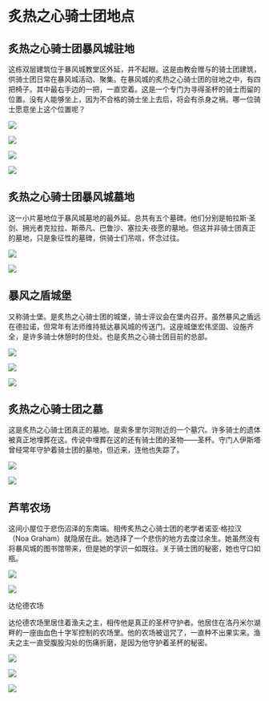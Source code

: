 # 炙热之心骑士团地点

## 炙热之心骑士团暴风城驻地

这栋双层建筑位于暴风城教堂区外延，并不起眼。这是由教会赠与的骑士团建筑，供骑士团日常在暴风城活动、聚集。在暴风城的炙热之心骑士团的驻地之中，有四把椅子。其中最右手边的一把，一直空着。这是一个专门为寻得圣杯的骑士而留的位置。没有人能够坐上，因为不合格的骑士坐上去后，将会有杀身之祸。哪一位骑士愿意坐上这个位置呢？

![](../.gitbook/assets/炙热之心骑士团暴风城驻地1.jpg)

![](../.gitbook/assets/炙热之心骑士团暴风城驻地2.jpg)

![](../.gitbook/assets/炙热之心骑士团暴风城驻地3.jpg)

![](../.gitbook/assets/炙热之心骑士团暴风城驻地地图.jpg)

## 炙热之心骑士团暴风城墓地

这一小片墓地位于暴风城墓地的最外延。总共有五个墓碑。他们分别是帕拉斯·圣剑、拥光者克拉拉、斯蒂凡、巴鲁沙、塞拉夫·夜愿的墓地。但这并非骑士团真正的墓地，只是象征性的墓碑，供骑士们吊唁，怀念过往。

![](../.gitbook/assets/炙热之心骑士团暴风城墓地.jpg)

![](../.gitbook/assets/炙热之心骑士团暴风城墓地地图.jpg)

## 暴风之盾城堡

又称骑士堡。是炙热之心骑士团的城堡，骑士评议会在堡内召开。虽然暴风之盾远在德拉诺，但常年有法师维持抵达暴风城的传送门。这座城堡宏伟坚固、设施齐全，是许多骑士休憩时的住处。也是炙热之心骑士团目前的总部。

![](../.gitbook/assets/暴风之盾城堡1.jpg)

![](../.gitbook/assets/暴风之盾城堡2.jpg)

![](../.gitbook/assets/暴风之盾城堡地图.jpg)

## 炙热之心骑士团之墓

这是炙热之心骑士团真正的墓地。是索多里尔河附近的一个墓穴。许多骑士的遗体被真正地埋葬在这。传说中埋葬在这的还有骑士团的圣物——圣杯。守门人伊斯塔曾经常年守护着骑士团的墓地，但近来，连他也失踪了。

![](../.gitbook/assets/炙热之心骑士团墓地.jpg)

![](../.gitbook/assets/炙热之心骑士团墓地地图.jpg)

## 芦苇农场

这间小屋位于悲伤沼泽的东南端。相传炙热之心骑士团的老学者诺亚·格拉汉（Noa Graham）就隐居在此。她选择了一个悲伤的地方去度过余生。她虽然没有将暴风城的图书馆带来，但是她的学识一如既往。关于骑士团的秘密，她也守口如瓶。

![](../.gitbook/assets/迷雾农场.jpg)

![](../.gitbook/assets/迷雾农场地图.jpg)

达伦德农场


达伦德农场里居住着渔夫之主，相传他是真正的圣杯守护者。他居住在洛丹米尔湖畔的一座由血色十字军控制的农场里。他的农场被诅咒了，一直种不出果实来。渔夫之主一直受腹股沟处的伤痛折磨，是因为他守护着圣杯的秘密。

![](../.gitbook/assets/达伦德农场1.jpg)

![](../.gitbook/assets/达伦德农场2.jpg)

![](../.gitbook/assets/达伦德农场地图.jpg)
